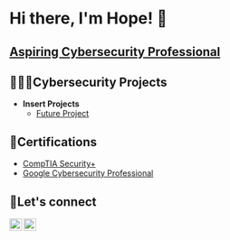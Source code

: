 <h1>Hi there, I'm Hope! 🥳</h1>

<h2><a href="https://www.linkedin.com/in/hopetan/">Aspiring Cybersecurity Professional</a></h2>

<h2>👩🏻‍💻Cybersecurity Projects</h2>

- <b>Insert Projects</b>
  - [Future Project](https://github.com/hope-tan)

<h2>📝Certifications</h2>

- [CompTIA Security+](https://www.google.com)
- [Google Cybersecurity Professional](https://www.google.com)

<h2>🤳Let's connect</h2>

[<img align="left" alt="Hope Tan | LinkedIn" width="22px" src="https://cdn.jsdelivr.net/npm/simple-icons@v3/icons/linkedin.svg" />][linkedin]
[<img align="left" alt="Hope Tan | Email" width="22px" src="https://cdn.jsdelivr.net/npm/simple-icons@3.13.0/icons/gmail.svg" />][email]

[linkedin]: https://linkedin.com/in/hopetan
[email]: mailto:hopedtan@gmail.com

<!--
**hope-tan/hope-tan** is a ✨ _special_ ✨ repository because its `README.md` (this file) appears on your GitHub profile.

Here are some ideas to get you started:

- 🔭 I’m currently working on ...
- 🌱 I’m currently learning ...
- 👯 I’m looking to collaborate on ...
- 🤔 I’m looking for help with ...
- 💬 Ask me about ...
- 📫 How to reach me: ...
- 😄 Pronouns: ...
- ⚡ Fun fact: ...
-->
